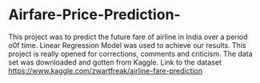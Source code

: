 # Airfare-Price-Prediction-
This project was to predict the future fare of airline in India over a period o0f time. Linear Regression Model was used to achieve our results.
This project is really opened for corrections, comments and criticism.
The data set was downloaded and gotten from Kaggle.
Link to the dataset https://www.kaggle.com/zwartfreak/airline-fare-prediction
